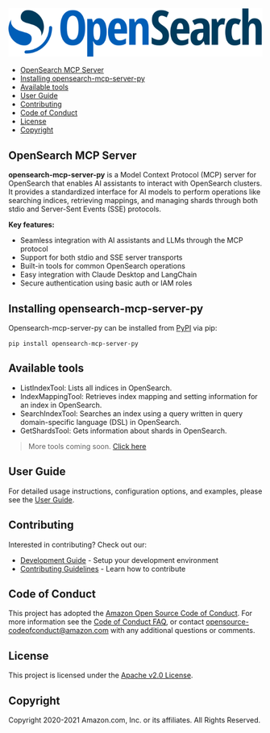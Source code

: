 ![OpenSearch logo](https://github.com/opensearch-project/opensearch-py/raw/main/OpenSearch.svg)

- [OpenSearch MCP Server](https://github.com/opensearch-project/opensearch-mcp-server-py#opensearch-mcp-server)
- [Installing opensearch-mcp-server-py](https://github.com/opensearch-project/opensearch-mcp-server-py#installing-opensearch-mcp-server-py)
- [Available tools](https://github.com/opensearch-project/opensearch-mcp-server-py#available-tools)
- [User Guide](https://github.com/opensearch-project/opensearch-mcp-server-py#user-guide)
- [Contributing](https://github.com/opensearch-project/opensearch-mcp-server-py#contributing)
- [Code of Conduct](https://github.com/opensearch-project/opensearch-mcp-server-py#code-of-conduct)
- [License](https://github.com/opensearch-project/opensearch-mcp-server-py#license)
- [Copyright](https://github.com/opensearch-project/opensearch-mcp-server-py#copyright)

## OpenSearch MCP Server
**opensearch-mcp-server-py** is a Model Context Protocol (MCP) server for OpenSearch that enables AI assistants to interact with OpenSearch clusters. It provides a standardized interface for AI models to perform operations like searching indices, retrieving mappings, and managing shards through both stdio and Server-Sent Events (SSE) protocols.

**Key features:**
- Seamless integration with AI assistants and LLMs through the MCP protocol
- Support for both stdio and SSE server transports
- Built-in tools for common OpenSearch operations
- Easy integration with Claude Desktop and LangChain
- Secure authentication using basic auth or IAM roles

## Installing opensearch-mcp-server-py
Opensearch-mcp-server-py can be installed from [PyPI](https://pypi.org/project/opensearch-mcp-server-py/) via pip:
```
pip install opensearch-mcp-server-py
```

## Available tools
- ListIndexTool: Lists all indices in OpenSearch.
- IndexMappingTool: Retrieves index mapping and setting information for an index in OpenSearch.
- SearchIndexTool: Searches an index using a query written in query domain-specific language (DSL) in OpenSearch.
- GetShardsTool: Gets information about shards in OpenSearch.

> More tools coming soon. [Click here](DEVELOPER_GUIDE.md#contributing)

## User Guide
For detailed usage instructions, configuration options, and examples, please see the [User Guide](USER_GUIDE.md).

## Contributing
Interested in contributing? Check out our:
- [Development Guide](DEVELOPER_GUIDE.md#opensearch-mcp-server-py-developer-guide) - Setup your development environment
- [Contributing Guidelines](DEVELOPER_GUIDE.md#contributing) - Learn how to contribute

## Code of Conduct
This project has adopted the [Amazon Open Source Code of Conduct](CODE_OF_CONDUCT.md). For more information see the [Code of Conduct FAQ](https://aws.github.io/code-of-conduct-faq), or contact [opensource-codeofconduct@amazon.com](mailto:opensource-codeofconduct@amazon.com) with any additional questions or comments.

## License
This project is licensed under the [Apache v2.0 License](LICENSE).

## Copyright
Copyright 2020-2021 Amazon.com, Inc. or its affiliates. All Rights Reserved.
